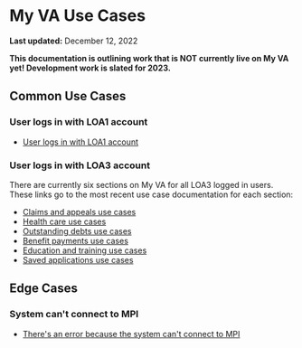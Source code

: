 # My VA Use Cases
**Last updated:** December 12, 2022

**This documentation is outlining work that is NOT currently live on My VA yet! Development work is slated for 2023.**

## Common Use Cases

### User logs in with LOA1 account

- [User logs in with LOA1 account](https://github.com/department-of-veterans-affairs/va.gov-team/tree/master/products/identity-personalization/my-va/use-cases/LOA1-use-cases)

### User logs in with LOA3 account

There are currently six sections on My VA for all LOA3 logged in users. These links go to the most recent use case documentation for each section:

- [Claims and appeals use cases](https://github.com/department-of-veterans-affairs/va.gov-team/blob/master/products/identity-personalization/my-va/use-cases/claims-and-appeals-use-cases.md)
- [Health care use cases](https://github.com/department-of-veterans-affairs/va.gov-team/tree/master/products/identity-personalization/my-va/use-cases/health-care-use-cases)
- [Outstanding debts use cases](https://github.com/department-of-veterans-affairs/va.gov-team/tree/master/products/identity-personalization/my-va/use-cases/outstanding-debts-use-cases)
- [Benefit payments use cases](https://github.com/department-of-veterans-affairs/va.gov-team/tree/master/products/identity-personalization/my-va/use-cases/benefit-payments-use-cases)
- [Education and training use cases](https://github.com/department-of-veterans-affairs/va.gov-team/tree/master/products/identity-personalization/my-va/use-cases/education-and-training-use-cases)
- [Saved applications use cases](https://github.com/department-of-veterans-affairs/va.gov-team/tree/master/products/identity-personalization/my-va/use-cases/saved-applications-use-cases)

## Edge Cases

### System can't connect to MPI

- [There's an error because the system can't connect to MPI](https://github.com/department-of-veterans-affairs/va.gov-team/blob/master/products/identity-personalization/my-va/use-cases/system-cant-connect-to-MPI)
